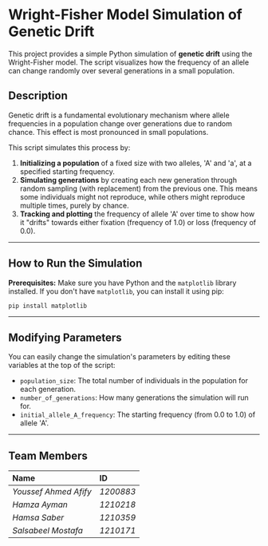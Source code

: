 # Wright-Fisher Model Simulation of Genetic Drift

This project provides a simple Python simulation of **genetic drift** using the Wright-Fisher model. The script visualizes how the frequency of an allele can change randomly over several generations in a small population.



## Description

Genetic drift is a fundamental evolutionary mechanism where allele frequencies in a population change over generations due to random chance. This effect is most pronounced in small populations.

This script simulates this process by:
1.  **Initializing a population** of a fixed size with two alleles, 'A' and 'a', at a specified starting frequency.
2.  **Simulating generations** by creating each new generation through random sampling (with replacement) from the previous one. This means some individuals might not reproduce, while others might reproduce multiple times, purely by chance.
3.  **Tracking and plotting** the frequency of allele 'A' over time to show how it "drifts" towards either fixation (frequency of 1.0) or loss (frequency of 0.0).

---

## How to Run the Simulation

**Prerequisites:** Make sure you have Python and the `matplotlib` library installed. If you don't have `matplotlib`, you can install it using pip:

    pip install matplotlib
---

## Modifying Parameters

You can easily change the simulation's parameters by editing these variables at the top of the script:

* `population_size`: The total number of individuals in the population for each generation.
* `number_of_generations`: How many generations the simulation will run for.
* `initial_allele_A_frequency`: The starting frequency (from 0.0 to 1.0) of allele 'A'.

---

## Team Members

| Name      | ID        |
| :-------- | :-------- |
| *Youssef Ahmed Afify* | *1200883* |
| *Hamza Ayman* | *1210218* |
| *Hamsa Saber* | *1210359* |
| *Salsabeel Mostafa* | *1210171* |